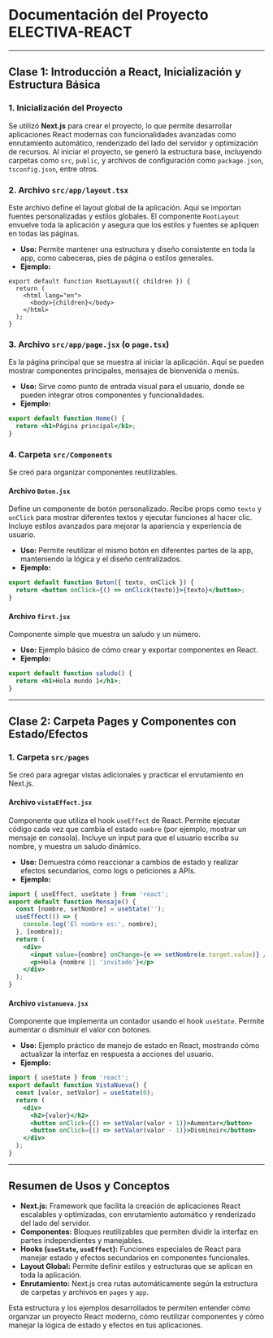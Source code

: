 # Documentación del Proyecto ELECTIVA-REACT

---

## Clase 1: Introducción a React, Inicialización y Estructura Básica

### 1. Inicialización del Proyecto
Se utilizó **Next.js** para crear el proyecto, lo que permite desarrollar aplicaciones React modernas con funcionalidades avanzadas como enrutamiento automático, renderizado del lado del servidor y optimización de recursos. Al iniciar el proyecto, se generó la estructura base, incluyendo carpetas como `src`, `public`, y archivos de configuración como `package.json`, `tsconfig.json`, entre otros.

### 2. Archivo `src/app/layout.tsx`
Este archivo define el layout global de la aplicación. Aquí se importan fuentes personalizadas y estilos globales. El componente `RootLayout` envuelve toda la aplicación y asegura que los estilos y fuentes se apliquen en todas las páginas.
- **Uso:** Permite mantener una estructura y diseño consistente en toda la app, como cabeceras, pies de página o estilos generales.
- **Ejemplo:**
```tsx
export default function RootLayout({ children }) {
  return (
    <html lang="en">
      <body>{children}</body>
    </html>
  );
}
```

### 3. Archivo `src/app/page.jsx` (o `page.tsx`)
Es la página principal que se muestra al iniciar la aplicación. Aquí se pueden mostrar componentes principales, mensajes de bienvenida o menús.
- **Uso:** Sirve como punto de entrada visual para el usuario, donde se pueden integrar otros componentes y funcionalidades.
- **Ejemplo:**
```jsx
export default function Home() {
  return <h1>Página principal</h1>;
}
```

### 4. Carpeta `src/Components`
Se creó para organizar componentes reutilizables.

#### Archivo `Boton.jsx`
Define un componente de botón personalizado. Recibe props como `texto` y `onClick` para mostrar diferentes textos y ejecutar funciones al hacer clic. Incluye estilos avanzados para mejorar la apariencia y experiencia de usuario.
- **Uso:** Permite reutilizar el mismo botón en diferentes partes de la app, manteniendo la lógica y el diseño centralizados.
- **Ejemplo:**
```jsx
export default function Boton({ texto, onClick }) {
  return <button onClick={() => onClick(texto)}>{texto}</button>;
}
```

#### Archivo `first.jsx`
Componente simple que muestra un saludo y un número.
- **Uso:** Ejemplo básico de cómo crear y exportar componentes en React.
- **Ejemplo:**
```jsx
export default function saludo() {
  return <h1>Hola mundo 1</h1>;
}
```

---

## Clase 2: Carpeta Pages y Componentes con Estado/Efectos

### 1. Carpeta `src/pages`
Se creó para agregar vistas adicionales y practicar el enrutamiento en Next.js.

#### Archivo `vistaEffect.jsx`
Componente que utiliza el hook `useEffect` de React. Permite ejecutar código cada vez que cambia el estado `nombre` (por ejemplo, mostrar un mensaje en consola). Incluye un input para que el usuario escriba su nombre, y muestra un saludo dinámico.
- **Uso:** Demuestra cómo reaccionar a cambios de estado y realizar efectos secundarios, como logs o peticiones a APIs.
- **Ejemplo:**
```jsx
import { useEffect, useState } from 'react';
export default function Mensaje() {
  const [nombre, setNombre] = useState('');
  useEffect(() => {
    console.log('El nombre es:', nombre);
  }, [nombre]);
  return (
    <div>
      <input value={nombre} onChange={e => setNombre(e.target.value)} />
      <p>Hola {nombre || 'invitado'}</p>
    </div>
  );
}
```

#### Archivo `vistanueva.jsx`
Componente que implementa un contador usando el hook `useState`. Permite aumentar o disminuir el valor con botones.
- **Uso:** Ejemplo práctico de manejo de estado en React, mostrando cómo actualizar la interfaz en respuesta a acciones del usuario.
- **Ejemplo:**
```jsx
import { useState } from 'react';
export default function VistaNueva() {
  const [valor, setValor] = useState(0);
  return (
    <div>
      <h2>{valor}</h2>
      <button onClick={() => setValor(valor + 1)}>Aumentar</button>
      <button onClick={() => setValor(valor - 1)}>Disminuir</button>
    </div>
  );
}
```

---

## Resumen de Usos y Conceptos

- **Next.js:** Framework que facilita la creación de aplicaciones React escalables y optimizadas, con enrutamiento automático y renderizado del lado del servidor.
- **Componentes:** Bloques reutilizables que permiten dividir la interfaz en partes independientes y manejables.
- **Hooks (`useState`, `useEffect`):** Funciones especiales de React para manejar estado y efectos secundarios en componentes funcionales.
- **Layout Global:** Permite definir estilos y estructuras que se aplican en toda la aplicación.
- **Enrutamiento:** Next.js crea rutas automáticamente según la estructura de carpetas y archivos en `pages` y `app`.

Esta estructura y los ejemplos desarrollados te permiten entender cómo organizar un proyecto React moderno, cómo reutilizar componentes y cómo manejar la lógica de estado y efectos en tus aplicaciones.